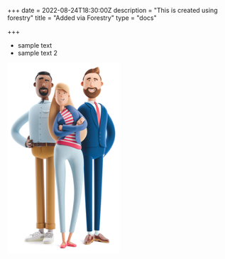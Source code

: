 +++
date = 2022-08-24T18:30:00Z
description = "This is created using forestry"
title = "Added via Forestry"
type = "docs"

+++
* sample text
* sample text 2

![new image](/static/images/cta-illustration.jpg "Group image")